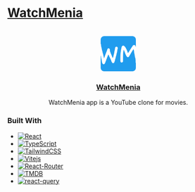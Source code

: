 # [WatchMenia](https://watchmenia.vercel.app/)

<!-- PROJECT LOGO -->
<br />
<div align="center">
  <a href="https://github.com/MrSheruo/Watchmenia">
    <img src="./public/logo.png" alt="Logo" width="80" height="80"/>
  </a>

<a href="https://watchmenia.vercel.app/"><h3 align="center">WatchMenia</h3></a>

  <p align="center">
      WatchMenia app is a YouTube clone for movies.
  </p>
</div>

### Built With

- [![React](https://img.shields.io/badge/React.js%20-20232A?style=for-the-badge&logo=react&logoColor=lightblue)](https://react.dev/)
- [![TypeScript](https://img.shields.io/badge/TypeScript%20-3178c6?style=for-the-badge&logo=Typescript&logoColor=white)](https://www.typescriptlang.org/)
- [![TailwindCSS](https://img.shields.io/badge/Tailwind%20-0b1120?style=for-the-badge&logo=TailwindCSS)](https://tailwindcss.com/)
- [![Vitejs](https://img.shields.io/badge/Vite%20-ffc41c?style=for-the-badge&logo=vite)](https://vitejs.dev/)
- [![React-Router](https://img.shields.io/badge/React%20Router%20-121212?style=for-the-badge&logo=React-Router)](https://reactrouter.com/en/main)
- [![TMDB](https://img.shields.io/badge/TMDB%20-121212?style=for-the-badge)](https://developer.themoviedb.org/)
- [![react-query](https://img.shields.io/badge/react%20query%20-111827?style=for-the-badge&logo=react-query)](https://tanstack.com/query/latest/)
